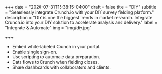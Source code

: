 +++
date = "2020-07-31T15:38:15-04:00"
draft = false
title = "DIY"
subtitle = "Seamlessly integrate Crunch.io with your DIY survey fielding platform."
description = "DIY is one the biggest trends in market research. Integrate Crunch.io into your DIY solution to accelerate analysis and delivery."
label = "Integrate & Automate"
img = "img/diy.jpg"

+++

* Embed white-labeled Crunch in your portal.  
* Enable single sign-on.
* Use scripting to automate data preparation.
* Data flows to Crunch when fielding closes.
* Share dashboards with collaborators and clients.
